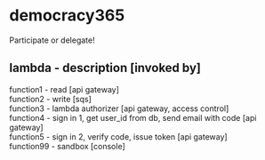 # democracy365
Participate or delegate!

## lambda - description [invoked by]
function1  - read [api gateway]  
function2  - write [sqs]  
function3  - lambda authorizer [api gateway, access control]  
function4  - sign in 1, get user_id from db, send email with code [api gateway]  
function5  - sign in 2, verify code, issue token [api gateway]  
function99 - sandbox [console]  
